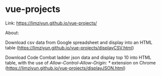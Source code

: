 # vue-projects
Link: https://limziyun.github.io/vue-projects/

About:

Download csv data from Google spreadsheet and display into an HTML table (https://limziyun.github.io/vue-projects/displayCSV.html)

Download Code Combat ladder json data and display top 10 into HTML table, with the use of _Allow-Control-Allow-Origin: *_ extension on Chrome (https://limziyun.github.io/vue-projects/displayJSON.html)
